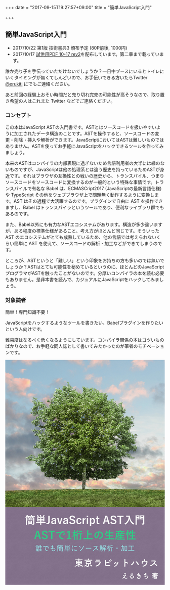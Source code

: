 +++
date = "2017-09-15T19:27:57+09:00"
title = "簡単JavaScript入門"

+++

## 簡単JavaScript入門

* 2017/10/22 第1版 技術書典3 頒布予定 (80P前後, 1000円)
* 2017/10/17 [試供用PDF 10-17 rev2](/ast-book-sample-10-17-rev2.pdf)を配布しています。第二章まで載っています。




誰か売り子を手伝っていただけないでしょうか？一日中ブースにいるとトイレにいくタイミングが無くてしんどいので、お手伝いできる方いたらTwitter [@erukiti](https://twitter.com/erukiti) にでもご連絡ください。

あと前回の経験上おそい時間だと売り切れ完売の可能性が高そうなので、取り置き希望の人はこれまた Twitter などでご連絡ください。

### コンセプト

この本はJavaScript ASTの入門書です。ASTとはソースコードを扱いやすいように加工されたデータ構造のことです。ASTを操作すると、ソースコードの変更・削除・挿入や解析ができます。JavaScriptにおいてはASTは難しいものではありません。ASTを使ってお手軽にJavaScriptをハックできるツールを作ってみましょう。

本来のASTはコンパイラの内部表現に過ぎないため言語利用者の大半には縁のないものですが、JavaScriptは他の処理系とは違う歴史を持っているためASTが身近です。それはブラウザの互換性との戦いの歴史から、トランスパイル、つまりソースコードをソースコードに変換するのが一般的という特殊な事情です。トランスパイルで有名な Babel は、ECMASCript2017 (JavaScriptの最新言語仕様) や TypeScript その他をウェブブラウザ上で問題無く動作するように変換します。AST はその過程で大活躍するのです。プラグインで自由に AST を操作できますし、Babel はトランスパイラというツールであり、便利なライブラリ群でもあるのです。

また、Babel以外にも有力なASTエコシステムがあります。構造が多少違いますが、ある程度の標準仕様があること、考え方がほとんど同じです。そういった AST のエコシステムがとても成熟しているため、他の言語では考えられないくらい簡単に AST を使えて、ソースコードの解析・加工などができてしまうのです。

ところが、ASTというと「難しい」という印象をお持ちの方も多いのでは無いでしょうか？ASTはとても可能性を秘めているというのに、ほとんどのJavaScriptプログラマがASTを触ったことがないのです。分厚いコンパイラの本を読む必要もありません。是非本書を読んで、カジュアルにJavaScriptをハックしてみましょう。

### 対象読者

簡単！専門知識不要！

JavaScriptをハックするようなツールを書きたい、Babelプラグインを作りたいという人向けです。

難易度はなるべく低くなるようにしています。コンパイラ関係の本はゴツいものばかりなので、お手軽な同人誌として書いてみたかったのが筆者のモチベーションです。

![](/img/ast-book-cover.jpg)
